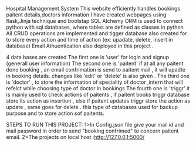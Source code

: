 Hospital Management System 
This website efficiently handles bookings paitent details,doctors information 
I have created webpages using  flask,Jinja technique  and bootstap
SQL Alchemy ORM is used to connect python with  sql  databases, where tables are defined as classes in python
All CRUD operations are implemented and tigger database also created  for to store every action  and time of action (ex: upadate, delete, insert in database)
Email Athuentication also deployed in this project .

4 data bases are created 
The first one is 'user' for login and signup (generall user information)
The second one is 'paitent' if at all any paitent done booking , an email confrimation is send to paitent mail , it will upadte in booking details.
 changes like 'edit' or 'delete'  is also given .
The third one is 'doctor' , to store the information of speciality of doctor ,intern that will refelct while choosing type of doctor in bookings
The fourth one is 'triggr' it is mainly used to check actions of paitents , if paitent books triggr database store its action as insertion , else if paitent updates triggr store the 
action as update , same goes for delete .
this type of databases used for backup purpose and to store action sof paitents.




STEPS TO RUN THIS PROJECT:
1>In Config.json file give your mail id and mail password in order to send "booking confrimed" to concern  paitent email.
2>The projects on   local host :http://127.0.0.1:5000/

